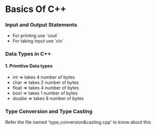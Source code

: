 <h1>Basics Of C++</h1>
<h3>Input and Output Statements</h3>
<ul>
<li>For printing use `cout`</li>
<li>For taking input use `cin`</li></ul>

<h3>Data Types in C++</h3>
<h4>1. Primitive Data types</h4>
<ul>
<li>int => takes 4 number of bytes</li>
<li>char => takes 2 number of bytes</li>
<li>float => takes 4 number of bytes</li>
<li>bool => takes 1 number of bytes</li>
<li>double => takes 8 number of bytes</li>
</ul>

<h3>Type Conversion and Type Casting</h3>
<p>Refer the file named 'type_conversion&casting.cpp' to know about this</p>

